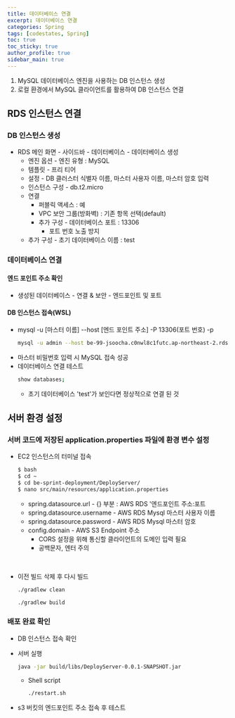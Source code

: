```yaml
---
title: 데이터베이스 연결
excerpt: 데이터베이스 연결
categories: Spring
tags: [codestates, Spring]
toc: true
toc_sticky: true
author_profile: true
sidebar_main: true
---
```

1. MySQL 데이터베이스 엔진을 사용하는 DB 인스턴스 생성 
2. 로컬 환경에서 MySQL 클라이언트를 활용하여 DB 인스턴스 연결

## RDS 인스턴스 연결
### DB 인스턴스 생성
- RDS 메인 화면 - 사이드바 - 데이터베이스 - 데이터베이스 생성
  - 엔진 옵션 - 엔진 유형 : MySQL
  - 템플릿 - 프리 티어
  - 설정 - DB 클러스터 식별자 이름, 마스터 사용자 이름, 마스터 암호 입력
  - 인스턴스 구성 - db.t2.micro
  - 연결
    - 퍼블릭 액세스 : 예
    - VPC 보안 그룹(방화벽) : 기존 항목 선택(default)
    - 추가 구성 - 데이터베이스 포트 : 13306
      - 포트 번호 노출 방지
  - 추가 구성 - 초기 데이터베이스 이름 : test

### 데이터베이스 연결
#### 엔드 포인트 주소 확인
- 생성된 데이터베이스 - 연결 & 보안 - 엔드포인트 및 포트

#### DB 인스턴스 접속(WSL)
- mysql -u [마스터 이름] --host [엔드 포인트 주소] -P 13306(포트 번호) -p
  ```bash
  mysql -u admin --host be-99-jsoocha.c0nwl8c1futc.ap-northeast-2.rds.amazonaws.com -P 13306 -p
  ```
- 마스터 비밀번호 입력 시 MySQL 접속 성공
- 데이터베이스 연결 테스트
  ```bash
  show databases;
  ```
  - 초기 데이터베이스 'test'가 보인다면 정상적으로 연결 된 것

## 서버 환경 설정
### 서버 코드에 저장된 application.properties 파일에 환경 변수 설정
- EC2 인스턴스의 터미널 접속
  ```bash
  $ bash
  $ cd ~
  $ cd be-sprint-deployment/DeployServer/
  $ nano src/main/resources/application.properties
  ```
  - spring.datasource.url - {} 부분 : AWS RDS '엔드포인트 주소:포트
  - spring.datasource.username - AWS RDS Mysql 마스터 사용자 이름
  - spring.datasource.password - AWS RDS Mysql 마스터 암호
  - config.domain - AWS S3 Endpoint 주소
    - CORS 설정을 위해 통신할 클라이언트의 도메인 입력 필요
    - 공백문자, 엔터 주의

<br>

- 이전 빌드 삭제 후 다시 빌드
  ```bash
  ./gradlew clean
  ```
  ```bash
  ./gradlew build
  ```

### 배포 완료 확인
- DB 인스턴스 접속 확인
- 서버 실행
  ```bash
  java -jar build/libs/DeployServer-0.0.1-SNAPSHOT.jar
  ```
  - Shell script
    ```bash
    ./restart.sh
    ```

-  s3 버킷의 엔드포인트 주소 접속 후 테스트




